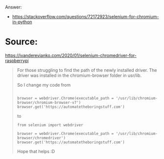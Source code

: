 Answer:
- https://stackoverflow.com/questions/72172923/selenium-for-chromium-in-python

# Source:
https://ivanderevianko.com/2020/01/selenium-chromedriver-for-raspberrypi
>For those struggling to find the path of the newly installed driver. The driver was installed in the chromium-browser folder in usr/lib.
>
>So I change my code from
>
>```from selenium import webdriver
>
>browser = webdriver.Chrome(executable_path = '/usr/lib/chromium-browser/chromium-browser-v7')
>browser.get('https://automatetheboringstuff.com')
>```
>to
>```
>from selenium import webdriver
>
>browser = webdriver.Chrome(executable_path = '/usr/lib/chromium-browser/chromedriver')
>browser.get('https://automatetheboringstuff.com')
>```
>Hope that helps :D
